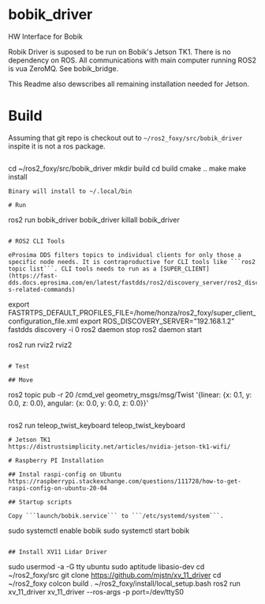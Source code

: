 # bobik_driver
HW Interface for Bobik

Robik Driver is suposed to be run on Bobik's Jetson TK1. There is no dependency on ROS. All communications with main computer running ROS2 is vua ZeroMQ. See bobik_bridge.

This Readme also dewscribes all remaining installation needed for Jetson.

# Build
Assuming that git repo is checkout out to ```~/ros2_foxy/src/bobik_driver``` inspite it is not a ros package.

```bash
```
cd ~/ros2_foxy/src/bobik_driver
mkdir build
cd build
cmake ..
make
make install
```
Binary will install to ~/.local/bin

# Run
```
ros2 run bobik_driver bobik_driver
killall bobik_driver
```

# ROS2 CLI Tools

eProsima DDS filters topics to individual clients for only those a specific node needs. It is contraproductive for CLI tools like ```ros2 topic list```. CLI tools needs to run as a [SUPER_CLIENT](https://fast-dds.docs.eprosima.com/en/latest/fastdds/ros2/discovery_server/ros2_discovery_server.html#daemon-s-related-commands)

```
export FASTRTPS_DEFAULT_PROFILES_FILE=/home/honza/ros2_foxy/super_client_configuration_file.xml
export ROS_DISCOVERY_SERVER="192.168.1.2"
fastdds discovery -i 0
ros2 daemon stop
ros2 daemon start

ros2 run rviz2 rviz2
```

# Test

## Move
```
ros2 topic pub -r 20 /cmd_vel geometry_msgs/msg/Twist '{linear: {x: 0.1, y: 0.0, z: 0.0}, angular: {x: 0.0, y: 0.0, z: 0.0}}'
```

```
ros2 run teleop_twist_keyboard teleop_twist_keyboard
```
# Jetson TK1
https://distrustsimplicity.net/articles/nvidia-jetson-tk1-wifi/

# Raspberry PI Installation

## Instal raspi-config on Ubuntu
https://raspberrypi.stackexchange.com/questions/111728/how-to-get-raspi-config-on-ubuntu-20-04

## Startup scripts

Copy ```launch/bobik.service``` to ```/etc/systemd/system```.
```
sudo systemctl enable bobik
sudo systemctl start bobik
```

## Install XV11 Lidar Driver
```
sudo usermod -a -G tty ubuntu
sudo aptitude libasio-dev
cd ~/ros2_foxy/src
git clone https://github.com/mjstn/xv_11_driver
cd ~/ros2_foxy
colcon build
. ~/ros2_foxy/install/local_setup.bash
ros2 run xv_11_driver xv_11_driver --ros-args -p port=/dev/ttyS0
```
